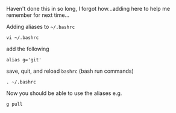 Haven't done this in so long, I forgot how...adding here to help me remember for next time...

Adding aliases to `~/.bashrc`

```
vi ~/.bashrc
```
add the following
```
alias g='git'
```
save, quit, and reload `bashrc` (bash run commands)
```
. ~/.bashrc
```
Now you should be able to use the aliases e.g.
```
g pull
```
